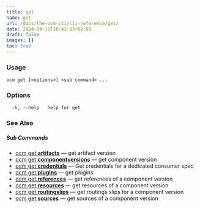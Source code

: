 ```yaml
---
title: get
name: get
url: /docs/the-ocm-cli/cli-reference/get/
date: 2024-04-11T10:41:03+02:00
draft: false
images: []
toc: true
---
```

### Usage

```
ocm get [<options>] <sub command> ...
```

### Options

```
  -h, --help   help for get
```

### See Also



##### Sub Commands

* [ocm get <b>artifacts</b>](/docs/the-ocm-cli/cli-reference/get/artifacts)	 &mdash; get artifact version
* [ocm get <b>componentversions</b>](/docs/the-ocm-cli/cli-reference/get/componentversions)	 &mdash; get component version
* [ocm get <b>credentials</b>](/docs/the-ocm-cli/cli-reference/get/credentials)	 &mdash; Get credentials for a dedicated consumer spec
* [ocm get <b>plugins</b>](/docs/the-ocm-cli/cli-reference/get/plugins)	 &mdash; get plugins
* [ocm get <b>references</b>](/docs/the-ocm-cli/cli-reference/get/references)	 &mdash; get references of a component version
* [ocm get <b>resources</b>](/docs/the-ocm-cli/cli-reference/get/resources)	 &mdash; get resources of a component version
* [ocm get <b>routingslips</b>](/docs/the-ocm-cli/cli-reference/get/routingslips)	 &mdash; get routings slips for a component version
* [ocm get <b>sources</b>](/docs/the-ocm-cli/cli-reference/get/sources)	 &mdash; get sources of a component version

